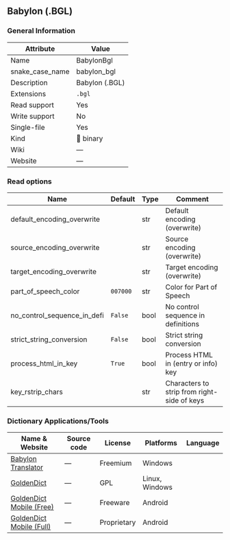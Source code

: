 ## Babylon (.BGL)

### General Information

| Attribute       | Value          |
| --------------- | -------------- |
| Name            | BabylonBgl     |
| snake_case_name | babylon_bgl    |
| Description     | Babylon (.BGL) |
| Extensions      | `.bgl`         |
| Read support    | Yes            |
| Write support   | No             |
| Single-file     | Yes            |
| Kind            | 🔢 binary       |
| Wiki            | ―              |
| Website         | ―              |

### Read options

| Name                        | Default  | Type | Comment                                     |
| --------------------------- | -------- | ---- | ------------------------------------------- |
| default_encoding_overwrite  |          | str  | Default encoding (overwrite)                |
| source_encoding_overwrite   |          | str  | Source encoding (overwrite)                 |
| target_encoding_overwrite   |          | str  | Target encoding (overwrite)                 |
| part_of_speech_color        | `007000` | str  | Color for Part of Speech                    |
| no_control_sequence_in_defi | `False`  | bool | No control sequence in definitions          |
| strict_string_conversion    | `False`  | bool | Strict string conversion                    |
| process_html_in_key         | `True`   | bool | Process HTML in (entry or info) key         |
| key_rstrip_chars            |          | str  | Characters to strip from right-side of keys |

### Dictionary Applications/Tools

| Name & Website                                          | Source code | License     | Platforms      | Language |
| ------------------------------------------------------- | ----------- | ----------- | -------------- | -------- |
| [Babylon Translator](https://www.babylon-software.com/) | ―           | Freemium    | Windows        |          |
| [GoldenDict](http://goldendict.org/)                    | ―           | GPL         | Linux, Windows |          |
| [GoldenDict Mobile (Free)](http://goldendict.mobi/)     | ―           | Freeware    | Android        |          |
| [GoldenDict Mobile (Full)](http://goldendict.mobi/)     | ―           | Proprietary | Android        |          |
